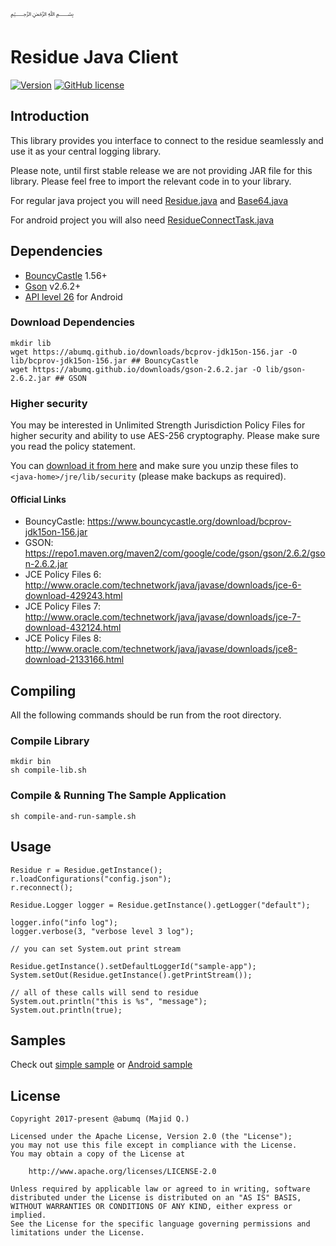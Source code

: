 ﷽

# Residue Java Client

[![Version](https://img.shields.io/github/release/abumq/residue-java.svg)](https://github.com/abumq/residue-java/releases/latest) [![GitHub license](https://img.shields.io/badge/License-Apache%202.0-blue.svg)](https://github.com/abumq/residue-java/blob/master/LICENCE)

## Introduction
This library provides you interface to connect to the residue seamlessly and use it as your central logging library.

Please note, until first stable release we are not providing JAR file for this library. Please feel free to import the relevant code in to your library.

For regular java project you will need [Residue.java](/src/com/abumq/residue) and [Base64.java](/src/com/abumq/residue/Base64.java)

For android project you will also need [ResidueConnectTask.java](/src/com/abumq/residue/ResidueConnectTask.java)

## Dependencies

 * [BouncyCastle](http://www.bouncycastle.org/) 1.56+
 * [Gson](https://github.com/google/gson) v2.6.2+
 * [API level 26](https://developer.android.com/about/versions/oreo/android-8.0.html) for Android

### Download Dependencies

```
mkdir lib
wget https://abumq.github.io/downloads/bcprov-jdk15on-156.jar -O lib/bcprov-jdk15on-156.jar ## BouncyCastle
wget https://abumq.github.io/downloads/gson-2.6.2.jar -O lib/gson-2.6.2.jar ## GSON
```

### Higher security

You may be interested in Unlimited Strength Jurisdiction Policy Files for higher security and ability to use AES-256 cryptography. Please make sure you read the policy statement.

You can [download it from here](https://abumq.github.io/downloads/UnlimitedJCEPolicyJDK7.zip) and make sure you unzip these files to `<java-home>/jre/lib/security` (please make backups as required).

#### Official Links

* BouncyCastle: https://www.bouncycastle.org/download/bcprov-jdk15on-156.jar
* GSON: https://repo1.maven.org/maven2/com/google/code/gson/gson/2.6.2/gson-2.6.2.jar
* JCE Policy Files 6: http://www.oracle.com/technetwork/java/javase/downloads/jce-6-download-429243.html
* JCE Policy Files 7: http://www.oracle.com/technetwork/java/javase/downloads/jce-7-download-432124.html
* JCE Policy Files 8: http://www.oracle.com/technetwork/java/javase/downloads/jce8-download-2133166.html

## Compiling

All the following commands should be run from the root directory.

### Compile Library

```
mkdir bin
sh compile-lib.sh
```

### Compile & Running The Sample Application

```
sh compile-and-run-sample.sh
```


## Usage
```
Residue r = Residue.getInstance();
r.loadConfigurations("config.json");
r.reconnect();

Residue.Logger logger = Residue.getInstance().getLogger("default");

logger.info("info log");
logger.verbose(3, "verbose level 3 log");

// you can set System.out print stream

Residue.getInstance().setDefaultLoggerId("sample-app");
System.setOut(Residue.getInstance().getPrintStream());

// all of these calls will send to residue
System.out.println("this is %s", "message");
System.out.println(true);

```

## Samples
Check out [simple sample](/simple-sample) or [Android sample](/samples/android-simple/Silencer)

## License
```
Copyright 2017-present @abumq (Majid Q.)

Licensed under the Apache License, Version 2.0 (the "License");
you may not use this file except in compliance with the License.
You may obtain a copy of the License at

    http://www.apache.org/licenses/LICENSE-2.0

Unless required by applicable law or agreed to in writing, software
distributed under the License is distributed on an "AS IS" BASIS,
WITHOUT WARRANTIES OR CONDITIONS OF ANY KIND, either express or implied.
See the License for the specific language governing permissions and
limitations under the License.
```

